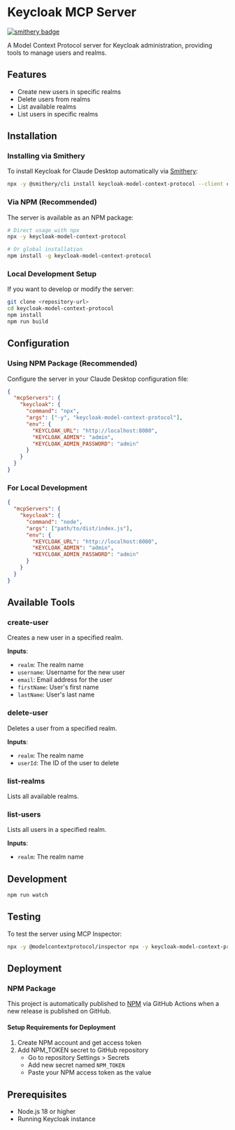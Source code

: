 # Keycloak MCP Server
[![smithery badge](https://smithery.ai/badge/keycloak-model-context-protocol)](https://smithery.ai/server/keycloak-model-context-protocol)

A Model Context Protocol server for Keycloak administration, providing tools to manage users and realms.

## Features

- Create new users in specific realms
- Delete users from realms
- List available realms
- List users in specific realms

## Installation

### Installing via Smithery

To install Keycloak for Claude Desktop automatically via [Smithery](https://smithery.ai/server/keycloak-model-context-protocol):

```bash
npx -y @smithery/cli install keycloak-model-context-protocol --client claude
```

### Via NPM (Recommended)

The server is available as an NPM package:
```bash
# Direct usage with npx
npx -y keycloak-model-context-protocol

# Or global installation
npm install -g keycloak-model-context-protocol
```

### Local Development Setup

If you want to develop or modify the server:

```bash
git clone <repository-url>
cd keycloak-model-context-protocol
npm install
npm run build
```

## Configuration

### Using NPM Package (Recommended)
Configure the server in your Claude Desktop configuration file:

```json
{
  "mcpServers": {
    "keycloak": {
      "command": "npx",
      "args": ["-y", "keycloak-model-context-protocol"],
      "env": {
        "KEYCLOAK_URL": "http://localhost:8080",
        "KEYCLOAK_ADMIN": "admin",
        "KEYCLOAK_ADMIN_PASSWORD": "admin"
      }
    }
  }
}
```

### For Local Development
```json
{
  "mcpServers": {
    "keycloak": {
      "command": "node",
      "args": ["path/to/dist/index.js"],
      "env": {
        "KEYCLOAK_URL": "http://localhost:8080",
        "KEYCLOAK_ADMIN": "admin",
        "KEYCLOAK_ADMIN_PASSWORD": "admin"
      }
    }
  }
}
```

## Available Tools

### create-user
Creates a new user in a specified realm.

**Inputs**:
- `realm`: The realm name
- `username`: Username for the new user
- `email`: Email address for the user
- `firstName`: User's first name
- `lastName`: User's last name

### delete-user
Deletes a user from a specified realm.

**Inputs**:
- `realm`: The realm name
- `userId`: The ID of the user to delete

### list-realms
Lists all available realms.

### list-users
Lists all users in a specified realm.

**Inputs**:
- `realm`: The realm name

## Development

```bash
npm run watch
```

## Testing

To test the server using MCP Inspector:

```bash
npx -y @modelcontextprotocol/inspector npx -y keycloak-model-context-protocol
```

## Deployment

### NPM Package

This project is automatically published to [NPM](https://www.npmjs.com/package/keycloak-model-context-protocol) via GitHub Actions when a new release is published on GitHub.

#### Setup Requirements for Deployment

1. Create NPM account and get access token
2. Add NPM_TOKEN secret to GitHub repository
   - Go to repository Settings > Secrets
   - Add new secret named `NPM_TOKEN`
   - Paste your NPM access token as the value

## Prerequisites

- Node.js 18 or higher
- Running Keycloak instance
